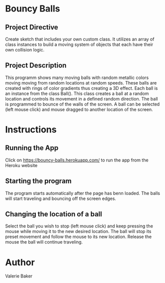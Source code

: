 # Bouncy Balls

## Project Directive

Create sketch that includes your own custom class. It utilizes an array of class 
instances to build a moving system of objects that each have their own collision logic.

## Project Description

This programm shows many moving balls with random metallic colors moving
moving from random locations at random speeds. These balls are created with rings of color 
gradients thus creating a 3D effect. Each ball is an instance from the class Ball(). This
class creates a ball at a random location and controls its movement in a defined random 
direction. The ball is programmed to bounce of the walls of the screen. A ball can be 
selected (left mouse click) and mouse dragged to another location of the screen.

# Instructions

## Running the App

Click on <https://bouncy-balls.herokuapp.com/> to run the app from the Heroku website

## Starting the program

The program starts automatically after the page has benn loaded. 
The balls will start traveling and bouncing off the screen edges.

## Changing the location of a ball

Select the ball you wish to stop (left mouse click) and keep pressing the mouse while 
moving it to the new desired location. The ball will stop its preset movement and follow
the mouse to its new location. Release the mouse the ball will continue traveling.

# Author

Valerie Baker
